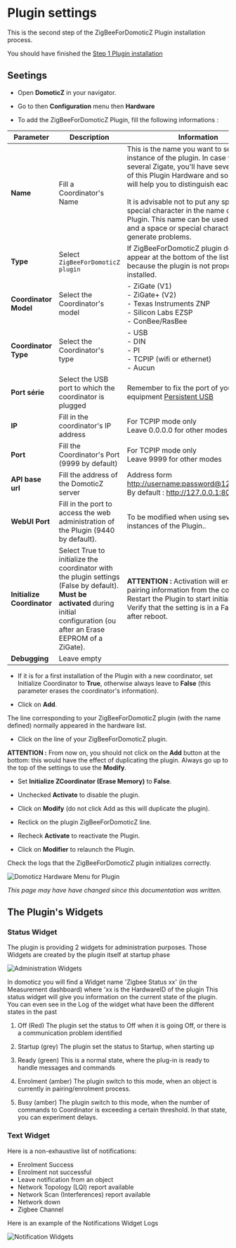 # Plugin settings

This is the second step of the ZigBeeForDomoticZ Plugin installation process.

You should have finished the [Step 1 Plugin installation](Plugin_Installation.md)

## Seetings

* Open __DomoticZ__ in your navigator.

* Go to then __Configuration__ menu then __Hardware__

* To add the ZigBeeForDomoticZ Plugin, fill the following informations  :

| Parameter    | Description | Information |
| ------------ | ------------------ | ----------- |
| __Name__                  | Fill a Coordinator's Name  | This is the name you want to set for the instance of the plugin. In case you run several Zigate, you'll have several instance of this Plugin Hardware and so the name will help you to distinguish each of them.<br/><br/>It is advisable not to put any space or special character in the name of the Plugin. This name can be used in a URL and a space or special characters can generate problems. |
| __Type__                 | Select `ZigBeeForDomoticZ plugin` | If ZigBeeForDomoticZ plugin does not appear at the bottom of the list, it is because the plugin is not properly installed.
| __Coordinator Model__         | Select the Coordinator's model | - ZiGate (V1)<br/> - ZiGate+ (V2)<br/> - Texas Instruments ZNP<br/> - Silicon Labs EZSP<br/> - ConBee/RasBee|
| __Coordinator  Type__         | Select the Coordinator's type | -  USB<br/>-  DIN<br/>- PI<br/>- TCPIP (wifi or ethernet)<br/>- Aucun|
| __Port série__           | Select the USB port to which the coordinator is plugged | Remember to fix the port of your usb equipment [Persistent USB](https://www.domoticz.com/wiki/PersistentUSBDevices)|
| __IP__                   | Fill in the coordinator's IP address | For TCPIP mode only<br/>Leave 0.0.0.0 for other modes |
| __Port__                 | Fill the Coordinator's Port (9999 by default)| For TCPIP mode only<br/>Leave 9999 for other modes |
| __API base url__ | Fill the address of the DomoticZ server | Address form <http://username:password@127.0.0.1:port> <br/>By default : <http://127.0.0.1:8080> |
| __WebUI Port__| Fill in the port to access the web administration of the Plugin (9440 by default). | To be modified when using several instances of the Plugin.. |
| __Initialize Coordinator__ | Select True to initialize the coordinator with the plugin settings (False by default). <br/>__Must be activated__ during initial configuration (ou after an Erase EEPROM of a ZiGate). | __ATTENTION :__ Activation will erase all pairing information from the coordinator.<br/> Restart the Plugin to start initialization. Verify that the setting is in a False state after reboot. |
| __Debugging__ | Leave empty |

* If it is for a first installation of the Plugin with a new coordinator, set Initialize Coordinator to __True__, otherwise always leave to __False__ (this parameter erases the coordinator's information).

* Click on __Add__.

The line corresponding to your ZigBeeForDomoticZ plugin (with the name defined) normally appeared in the hardware list.

* Click on the line of your ZigBeeForDomoticZ plugin.

__ATTENTION :__ From now on, you should not click on the __Add__ button at the bottom: this would have the effect of duplicating the plugin. Always go up to the top of the settings to use the __Modify__.

* Set __Initialize ZCoordinator (Erase Memory)__ to __False__.

* Unchecked __Activate__ to disable the plugin.

* Click on __Modify__ (do not click Add as this will duplicate the plugin).

* Reclick on the plugin ZigBeeForDomoticZ line.

* Recheck __Activate__ to reactivate the Plugin.

* Click on __Modifier__ to relaunch the Plugin.

Check the logs that the ZigBeeForDomoticZ plugin initializes correctly.

![Domoticz Hardware Menu for Plugin](Images/FR_Plugin-Parametrage.png)

*This page may have have changed since this documentation was written.*

## The Plugin's Widgets

### Status Widget

The plugin is providing 2 widgets for administration purposes. Those Widgets are created by the plugin itself at startup phase

![Administration Widgets](../Images/Widgets_Admin.png)

In domoticz you will find a Widget name 'Zigbee Status xx' (in the Measurement dashboard) where 'xx is the HardwareID of the plugin
This status widget will give you information on the current state of the plugin. You can even see in the Log of the widget what have been the different states in the past

1. Off (Red)
The plugin set the status to Off when it is going Off, or there is a communication problem identified

1. Startup (grey)
The plugin set the status to Startup, when starting up

1. Ready (green)
This is a normal state, where the plug-in is ready to handle messages and commands

1. Enrolment (amber)
The plugin switch to this mode, when an object is currently in pairing/enrolment process.

1. Busy (amber)
The plugin switch to this mode, when the number of commands to Coordinator is exceeding a certain threshold. In that state, you can experiment delays.

### Text Widget

Here is a non-exhaustive list of notifications:

* Enrolment Success
* Enrolment not successful
* Leave notification from an object
* Network Topology (LQI) report available
* Network Scan (Interferences) report available
* Network down
* Zigbee Channel

Here is an example of the Notifications Widget Logs

![Notification Widgets](../Images/Widget_Notifications.png)
